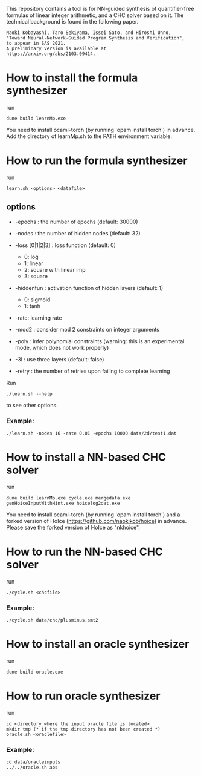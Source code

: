 This repository contains a tool is for NN-guided synthesis of quantifier-free formulas of linear integer arithmetic, and a CHC solver based on it.
The technical background is found in the following paper.
```
Naoki Kobayashi, Taro Sekiyama, Issei Sato, and Hiroshi Unno,
"Toward Neural-Network-Guided Program Synthesis and Verification", 
to appear in SAS 2021. 
A preliminary version is available at https://arxiv.org/abs/2103.09414.
```

# How to install the formula synthesizer
run
```
dune build learnMp.exe
```
You need to install ocaml-torch (by running 'opam install torch') in advance.
Add the directory of learnMp.sh to the PATH environment variable.

# How to run the formula synthesizer
run
```
learn.sh <options> <datafile>
```
## options
* -epochs <number> : the number of epochs (default: 30000)
* -nodes <number> : the number of hidden nodes (default: 32)
* -loss [0|1|2|3] : loss function (default: 0)
  - 0: log
  - 1: linear
  - 2: square with linear imp
  - 3: square
* -hiddenfun <number> : activation function of hidden layers (default: 1)
  - 0: sigmoid
  - 1: tanh

* -rate: learning rate
* -mod2 : consider mod 2 constraints on integer arguments
* -poly : infer polynomial constraints (warning: this is an experimental mode, which does not work properly)
* -3l : use three layers (default: false)
* -retry <number> : the number of retries upon failing to complete learning

Run
```
./learn.sh --help
```
to see other options.

### Example:
```
./learn.sh -nodes 16 -rate 0.01 -epochs 10000 data/2d/test1.dat
```

# How to install a NN-based CHC solver
run
```
dune build learnMp.exe cycle.exe mergedata.exe genHoiceInputWithHint.exe hoicelog2dat.exe
```
You need to install ocaml-torch (by running 'opam install torch') and
a forked version of HoIce (https://github.com/naokikob/hoice) in advance.
Please save the forked version of HoIce as "nkhoice".


# How to run the NN-based CHC solver
run
```
./cycle.sh <chcfile>
```

### Example:
```
./cycle.sh data/chc/plusminus.smt2
```

# How to install an oracle synthesizer
run
```
dune build oracle.exe 
```

# How to run oracle synthesizer
run
```
cd <directory where the input oracle file is located>
mkdir tmp (* if the tmp directory has not been created *)
oracle.sh <oraclefile>
```

### Example:
```
cd data/oracleinputs
../../oracle.sh abs
```

